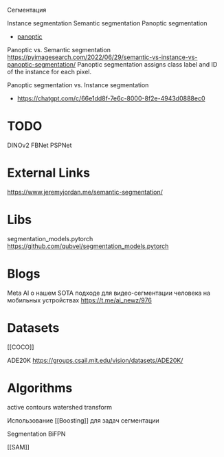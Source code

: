 
Сегментация

Instance segmentation
Semantic segmentation
Panoptic segmentation
- [panoptic](https://www.notion.so/panoptic-09ebbdb0f46440589921e5984e2efb8a?pvs=21)

Panoptic vs. Semantic segmentation
https://pyimagesearch.com/2022/06/29/semantic-vs-instance-vs-panoptic-segmentation/
Panoptic segmentation assigns class label and ID of the instance for each pixel.

Panoptic segmentation vs. Instance segmentation
- https://chatgpt.com/c/66e1dd8f-7e6c-8000-8f2e-4943d0888ec0

# TODO

DINOv2
FBNet
PSPNet

# External Links

https://www.jeremyjordan.me/semantic-segmentation/

# Libs

segmentation_models.pytorch
https://github.com/qubvel/segmentation_models.pytorch

# Blogs

Meta AI о нашем SOTA подходе для видео-сегментации человека на мобильных устройствах
https://t.me/ai_newz/976


# Datasets

[[COCO]]

ADE20K
https://groups.csail.mit.edu/vision/datasets/ADE20K/

# Algorithms

active contours
watershed transform

Использование [[Boosting]] для задач сегментации

Segmentation BiFPN

[[SAM]]
